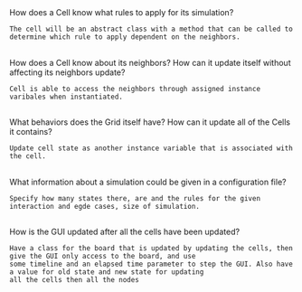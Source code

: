 
##
How does a Cell know what rules to apply for its simulation?

    The cell will be an abstract class with a method that can be called to determine which rule to apply dependent on the neighbors.
##
How does a Cell know about its neighbors? How can it update itself without affecting its neighbors update?

    Cell is able to access the neighbors through assigned instance varibales when instantiated.
##
What behaviors does the Grid itself have? How can it update all of the Cells it contains?

    Update cell state as another instance variable that is associated with the cell.
##
What information about a simulation could be given in a configuration file?

    Specify how many states there, are and the rules for the given interaction and egde cases, size of simulation.
##
How is the GUI updated after all the cells have been updated?

    Have a class for the board that is updated by updating the cells, then give the GUI only access to the board, and use
    some timeline and an elapsed time parameter to step the GUI. Also have a value for old state and new state for updating
    all the cells then all the nodes